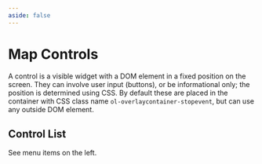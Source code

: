 ```yaml
---
aside: false
---
```


# Map Controls

A control is a visible widget with a DOM element in a fixed position on the screen.
They can involve user input (buttons), or be informational only;
the position is determined using CSS.
By default these are placed in the container with CSS class name `ol-overlaycontainer-stopevent`, but can use any outside DOM element.

## Control List

See menu items on the left.

